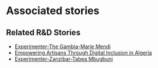 # Associated stories

<!-- !!DO NOT REMOVE!! start autogenerated hyperlinks -->
## Related R&D Stories
- [Experimenter-The Gambia-Marie Mendi](/stories/?doc=Experimenters_GMB)
- [Empowering Artisans Through Digital Inclusion in Algeria](/stories/?doc=Explorers_DZA)
- [Experimenter-Zanzibar-Tabea Mbugbuni](/stories/?doc=Experimenters_TZA)
<!-- !!DO NOT REMOVE!! end autogenerated hyperlinks -->